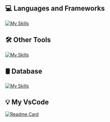 ## 💻 Languages ​​and Frameworks
[![My Skills](https://skillicons.dev/icons?i=cs,java,go,python,dotnet,spring,django,react&theme=dark)](https://skillicons.dev)
## 🛠️ Other Tools
[![My Skills](https://skillicons.dev/icons?i=kafka,rabbitmq,postman,docker,maven,linux&theme=dark)](https://skillicons.dev)
## 🛢 Database
[![My Skills](https://skillicons.dev/icons?i=mysql,sqlite,mongodb,postgres&theme=dark)](https://skillicons.dev)
## 💡 My VsCode
[![Readme Card](https://github-readme-stats.vercel.app/api/pin/?username=Luizhnrs&repo=VisualStudioCode-Customization)](https://github.com/Luizhnrs/VisualStudioCode-Customization)



